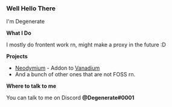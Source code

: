 ### Well Hello There

I'm Degenerate

**What I Do**

I mostly do frontent work rn, might make a proxy in the future :D

**Projects**

- [Neodymium](https://github.com/Degenerate0001/Neodymium) - Addon to [Vanadium](https://github.com/TitaniumNetwork-Dev/Vanadium)
- And a bunch of other ones that are not FOSS rn.

**Where to talk to me**

You can talk to me on Discord **@Degenerate#0001**
